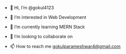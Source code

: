 - 👋 Hi, I’m @gokul4123

  
- 👀 I’m interested in Web Development


- 🌱 I’m currently learning MERN Stack

  
- 💞️ I’m looking to collaborate on

  
- 📫 How to reach me gokulparameshwar4@gmail.com
